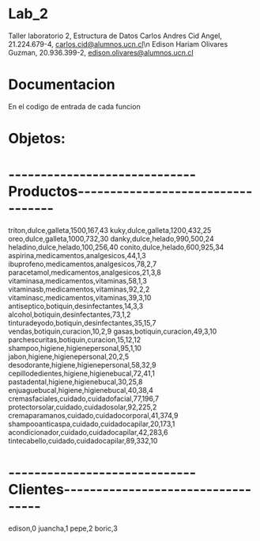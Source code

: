 # Lab_2
Taller laboratorio 2, Estructura de Datos 
Carlos Andres Cid Angel, 21.224.679-4, carlos.cid@alumnos.ucn.cl\n
Edison Hariam Olivares Guzman, 20.936.399-2, edison.olivares@alumnos.ucn.cl

# Documentacion
En el codigo de entrada de cada funcion

# Objetos:
# -----------------------------Productos----------------------------------
triton,dulce,galleta,1500,167,43
kuky,dulce,galleta,1200,432,25
oreo,dulce,galleta,1000,732,30
danky,dulce,helado,990,500,24
heladino,dulce,helado,100,256,40
conito,dulce,helado,600,925,34
aspirina,medicamentos,analgesicos,44,1,3
ibuprofeno,medicamentos,analgesicos,78,2,7
paracetamol,medicamentos,analgesicos,21,3,8
vitaminasa,medicamentos,vitaminas,58,1,3
vitaminasb,medicamentos,vitaminas,92,2,2
vitaminasc,medicamentos,vitaminas,39,3,10
antiseptico,botiquin,desinfectantes,14,3,3
alcohol,botiquin,desinfectantes,73,1,2
tinturadeyodo,botiquin,desinfectantes,35,15,7
vendas,botiquin,curacion,10,2,9
gasas,botiquin,curacion,49,3,10
parchescuritas,botiquin,curacion,15,12,12
shampoo,higiene,higienepersonal,95,1,10
jabon,higiene,higienepersonal,20,2,5
desodorante,higiene,higienepersonal,58,32,9
cepillodedientes,higiene,higienebucal,72,41,1
pastadental,higiene,higienebucal,30,25,8
enjuaguebucal,higiene,higienebucal,40,38,4
cremasfaciales,cuidado,cuidadofacial,77,196,7
protectorsolar,cuidado,cuidadosolar,92,225,2
cremaparamanos,cuidado,cuidadocorporal,41,374,9
shampooanticaspa,cuidado,cuidadocapilar,20,173,1
acondicionador,cuidado,cuidadocapilar,42,283,6
tintecabello,cuidado,cuidadocapilar,89,332,10

# -----------------------------Clientes----------------------------------
edison,0
juancha,1
pepe,2
boric,3
